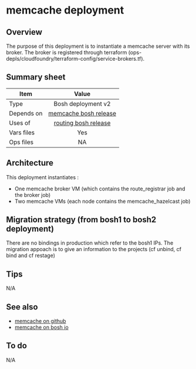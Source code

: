 # memcache deployment

## Overview

The purpose of this deployment is to instantiate a memcache server with its broker.
The broker is registered through terraform (ops-depls/cloudfoundry/terraform-config/service-brokers.tf).

## Summary sheet

| Item | Value |
| -- | :--: |
| Type | Bosh deployment v2|
| Depends on | [memcache bosh release](https://bosh.io/releases/github.com/cloudfoundry-community/memcache-release) |
| Uses of | [routing bosh release](https://bosh.io/releases/github.com/cloudfoundry/routing-release) |
| Vars files | Yes |
| Ops files | NA |

## Architecture

This deployment instantiates : 
* One memcache broker VM (which contains the route_registrar job and the broker job)
* Two memcache VMs (each node contains the memcache_hazelcast job)

## Migration strategy (from bosh1 to bosh2 deployment)

There are no bindings in production which refer to the bosh1 IPs. 
The migration appoach is to give an information to the projects (cf unbind, cf bind and cf restage)

## Tips

N/A

## See also

* [memcache on github](https://github.com/cloudfoundry-community/memcache-release)
* [memcache on bosh io](https://bosh.io/releases/github.com/cloudfoundry-community/memcache-release)


## To do

N/A